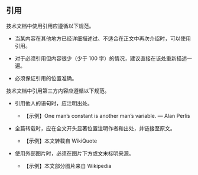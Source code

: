 ## 引用

技术文档中使用引用应遵循以下规范。

- 当某内容在其他地方已经详细描述过、不适合在正文中再次介绍时，可以使用引用。

- 对于必须引用但内容很少（少于 100 字）的情况，建议直接在该处重新描述一遍。

- 必须保证引用的位置准确。

技术文档中引用第三方内容应遵循以下规范。

- 引用他人的语句时，应注明出处。

    - 【示例】One man’s constant is another man’s variable. — Alan Perlis

- 全篇转载时，应在全文开头显著位置注明作者和出处，并链接至原文。

    - 【示例】本文转载自 WikiQuote

- 使用外部图片时，必须在图片下方或文末标明来源。

    - 【示例】本文部分图片来自 Wikipedia